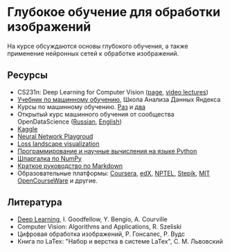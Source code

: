 # Глубокое обучение для обработки изображений
На курсе обсуждаются основы глубокого обучения, а также применение нейронных сетей к обработке изображений. 
## Ресурсы
- CS231n: Deep Learning for Computer Vision ([page](http://cs231n.stanford.edu/), [video lectures](https://www.youtube.com/playlist?list=PLC1qU-LWwrF64f4QKQT-Vg5Wr4qEE1Zxk))
- [Учебник по машинному обучению](https://academy.yandex.ru/handbook/ml), Школа Анализа Данных Яндекса
- Курсы по машинному обучению. [Раз](https://github.com/esokolov/ml-course-hse) и [два](https://github.com/girafe-ai/ml-course)
- Открытый курс машинного обучения от сообщества OpenDataScience ([Russian](https://habr.com/ru/company/ods/blog/322626/), [English](https://mlcourse.ai/))
- [Kaggle](https://www.kaggle.com/)
- [Neural Network Playgroud](https://playground.tensorflow.org/#activation=tanh&batchSize=10&dataset=circle&regDataset=reg-plane&learningRate=0.03&regularizationRate=0&noise=0&networkShape=4,2&seed=0.00112&showTestData=false&discretize=false&percTrainData=50&x=true&y=true&xTimesY=false&xSquared=false&ySquared=false&cosX=false&sinX=false&cosY=false&sinY=false&collectStats=false&problem=classification&initZero=false&hideText=false)
- [Loss landscape visualization](https://losslandscape.com/)
- [Программирование и научные вычисления на языке Python](https://ru.wikiversity.org/wiki/%D0%9F%D1%80%D0%BE%D0%B3%D1%80%D0%B0%D0%BC%D0%BC%D0%B8%D1%80%D0%BE%D0%B2%D0%B0%D0%BD%D0%B8%D0%B5_%D0%B8_%D0%BD%D0%B0%D1%83%D1%87%D0%BD%D1%8B%D0%B5_%D0%B2%D1%8B%D1%87%D0%B8%D1%81%D0%BB%D0%B5%D0%BD%D0%B8%D1%8F_%D0%BD%D0%B0_%D1%8F%D0%B7%D1%8B%D0%BA%D0%B5_Python)
- [Шпаргалка по NumPy](https://s3.amazonaws.com/assets.datacamp.com/blog_assets/Numpy_Python_Cheat_Sheet.pdf)
- [Краткое руководство по Markdown](https://paulradzkov.com/2014/markdown_cheatsheet/)
- Образовательные платформы: [Coursera](https://www.coursera.org/), [edX](https://www.edx.org/), [NPTEL](https://nptel.ac.in/), [Stepik](https://stepik.org/catalog), [MIT OpenCourseWare](https://ocw.mit.edu/courses/audio-video-courses/) и другие.


## Литература
- [Deep Learning](https://www.deeplearningbook.org/), I. Goodfellow, Y. Bengio, A. Courville
- Computer Vision: Algorithms and Applications, R. Szeliski
- Цифровая обработка изображений, Р. Гонсалес, Р. Вудс
- Книга по LaTex: "Набор и верстка в системе LaTex", С. М. Львовский
